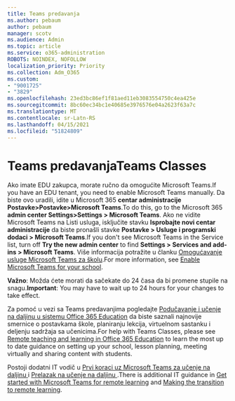 ```yaml
---
title: Teams predavanja
ms.author: pebaum
author: pebaum
manager: scotv
ms.audience: Admin
ms.topic: article
ms.service: o365-administration
ROBOTS: NOINDEX, NOFOLLOW
localization_priority: Priority
ms.collection: Adm_O365
ms.custom:
- "9001725"
- "3829"
ms.openlocfilehash: 23ed3bc86ef1f81aed11eb3083554750c4ea425e
ms.sourcegitcommit: 8bc60ec34bc1e40685e3976576e04a2623f63a7c
ms.translationtype: MT
ms.contentlocale: sr-Latn-RS
ms.lasthandoff: 04/15/2021
ms.locfileid: "51824809"
---
```

# <a name="teams-classes"></a><span data-ttu-id="a929b-102">Teams predavanja</span><span class="sxs-lookup"><span data-stu-id="a929b-102">Teams Classes</span></span>

<span data-ttu-id="a929b-103">Ako imate EDU zakupca, morate ručno da omogućite Microsoft Teams.</span><span class="sxs-lookup"><span data-stu-id="a929b-103">If you have an EDU tenant, you need to enable Microsoft Teams manually.</span></span> <span data-ttu-id="a929b-104">Da biste ovo uradili, idite u Microsoft 365 **centar administracije Postavke>Postavke>Microsoft Teams**.</span><span class="sxs-lookup"><span data-stu-id="a929b-104">To do this, go to the Microsoft 365 **admin center Settings>Settings > Microsoft Teams**.</span></span> <span data-ttu-id="a929b-105">Ako ne vidite Microsoft Teams na Listi usluga, isključite stavku **Isprobajte novi centar administracije** da biste pronašli stavke **Postavke > Usluge i programski dodaci > Microsoft Teams**.</span><span class="sxs-lookup"><span data-stu-id="a929b-105">If you don't see Microsoft Teams in the Service list, turn off **Try the new admin center** to find **Settings > Services and add-ins > Microsoft Teams**.</span></span> <span data-ttu-id="a929b-106">Više informacija potražite u članku [Omogućavanje usluge Microsoft Teams za školu](https://docs.microsoft.com/microsoft-365/education/intune-edu-trial/enable-microsoft-teams#enable-microsoft-teams-for-your-school-1).</span><span class="sxs-lookup"><span data-stu-id="a929b-106">For more information, see [Enable Microsoft Teams for your school](https://docs.microsoft.com/microsoft-365/education/intune-edu-trial/enable-microsoft-teams#enable-microsoft-teams-for-your-school-1).</span></span> 

<span data-ttu-id="a929b-107">**Važno**: Možda ćete morati da sačekate do 24 časa da bi promene stupile na snagu.</span><span class="sxs-lookup"><span data-stu-id="a929b-107">**Important**: You may have to wait up to 24 hours for your changes to take effect.</span></span> 

<span data-ttu-id="a929b-108">Za pomoć u vezi sa Teams predavanjima pogledajte [Podučavanje i učenje na daljinu u sistemu Office 365 Education](https://support.office.com/article/remote-teaching-and-learning-in-office-365-education-f651ccae-7b65-478b-8366-51bb884025c4) da biste saznali najnovije smernice o postavkama škole, planiranju lekcija, virtuelnom sastanku i deljenju sadržaja sa učenicima.</span><span class="sxs-lookup"><span data-stu-id="a929b-108">For help with Teams Classes, please see [Remote teaching and learning in Office 365 Education](https://support.office.com/article/remote-teaching-and-learning-in-office-365-education-f651ccae-7b65-478b-8366-51bb884025c4) to learn the most up to date guidance on setting up your school, lesson planning, meeting virtually and sharing content with students.</span></span>

<span data-ttu-id="a929b-109">Postoji dodatni IT vodič u [Prvi koraci uz Microsoft Teams za učenje na daljinu ](https://docs.microsoft.com/MicrosoftTeams/remote-learning-edu) i [Prelazak na učenje na daljinu ](https://www.microsoft.com/education/remote-learning).</span><span class="sxs-lookup"><span data-stu-id="a929b-109">There is additional IT guidance in [Get started with Microsoft Teams for remote learning](https://docs.microsoft.com/MicrosoftTeams/remote-learning-edu) and [Making the transition to remote learning](https://www.microsoft.com/education/remote-learning).</span></span>
